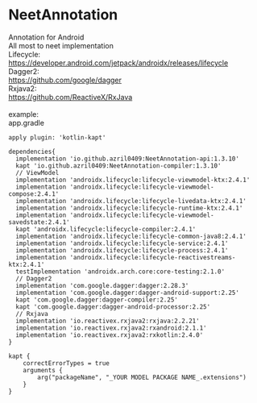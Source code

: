 # NeetAnnotation
Annotation for Android<br>
All most to neet implementation<br>
Lifecycle:<br>
https://developer.android.com/jetpack/androidx/releases/lifecycle<br>
Dagger2:<br>
https://github.com/google/dagger<br>
Rxjava2:<br>
https://github.com/ReactiveX/RxJava<br>
<br>
example:<br>
app.gradle<br>
```
apply plugin: 'kotlin-kapt'

dependencies{
  implementation 'io.github.azril0409:NeetAnnotation-api:1.3.10'
  kapt 'io.github.azril0409:NeetAnnotation-compiler:1.3.10'
  // ViewModel
  implementation 'androidx.lifecycle:lifecycle-viewmodel-ktx:2.4.1'
  implementation 'androidx.lifecycle:lifecycle-viewmodel-compose:2.4.1'
  implementation 'androidx.lifecycle:lifecycle-livedata-ktx:2.4.1'
  implementation 'androidx.lifecycle:lifecycle-runtime-ktx:2.4.1'
  implementation 'androidx.lifecycle:lifecycle-viewmodel-savedstate:2.4.1'
  kapt 'androidx.lifecycle:lifecycle-compiler:2.4.1'
  implementation 'androidx.lifecycle:lifecycle-common-java8:2.4.1'
  implementation 'androidx.lifecycle:lifecycle-service:2.4.1'
  implementation 'androidx.lifecycle:lifecycle-process:2.4.1'
  implementation 'androidx.lifecycle:lifecycle-reactivestreams-ktx:2.4.1'
  testImplementation 'androidx.arch.core:core-testing:2.1.0'
  // Dagger2
  implementation 'com.google.dagger:dagger:2.28.3'
  implementation 'com.google.dagger:dagger-android-support:2.25'
  kapt 'com.google.dagger:dagger-compiler:2.25'
  kapt 'com.google.dagger:dagger-android-processor:2.25'
  // Rxjava
  implementation 'io.reactivex.rxjava2:rxjava:2.2.21'
  implementation 'io.reactivex.rxjava2:rxandroid:2.1.1'
  implementation 'io.reactivex.rxjava2:rxkotlin:2.4.0'
}

kapt {
    correctErrorTypes = true
    arguments {
        arg("packageName", "_YOUR MODEL PACKAGE NAME_.extensions")
    }
}
```
